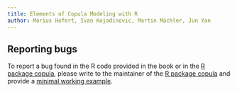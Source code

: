 ```yaml
---
title: Elements of Copula Modeling with R
author: Marius Hofert, Ivan Kojadinovic, Martin Mächler, Jun Yan
---
```


## Reporting bugs

To report a bug found in the R code provided in the book or in the
[R package copula](https://cran.r-project.org/package=copula), please write to
the maintainer of the
[R package copula](https://cran.r-project.org/package=copula) and provide a
[minimal working example](https://en.wikipedia.org/wiki/Minimal_Working_Example).